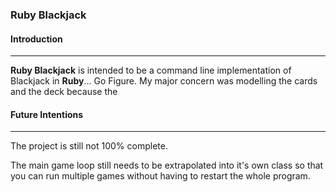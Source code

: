 ### Ruby Blackjack

#### Introduction
----
**Ruby Blackjack** is intended to be a command line implementation of Blackjack in **Ruby**... Go Figure. My major concern was modelling the cards and the deck because the

#### Future Intentions
----
The project is still not 100% complete.

The main game loop still needs to be extrapolated into it's own class so that you can run multiple games without having to restart the whole program.